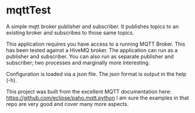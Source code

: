 # mqttTest
A simple mqtt broker publisher and subscriber. It publishes topics to an existing broker and subscribes to those same topics. 

This application requires you have access to a running MQTT Broker. This has been tested against a HiveMQ broker. The application can run as a publisher and subscriber. You can also run as separate publisher and subscriber; two processes and marginally more interesting.

Configuration is loaded via a json file. The json format is output in the help (-h). 

This project was built from the excellent MQTT documentation here: https://github.com/eclipse/paho.mqtt.python I am sure the examples in that repo are very good and cover many more aspects.

